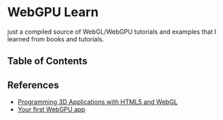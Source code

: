# WebGPU Learn

just a compiled source of WebGL/WebGPU tutorials and examples that I learned from books and tutorials.

## Table of Contents

## References

- [Programming 3D Applications with HTML5 and WebGL](https://www.oreilly.com/library/view/programming-3d-applications/9781449363918/)
- [Your first WebGPU app](https://codelabs.developers.google.com/your-first-webgpu-app#0)
